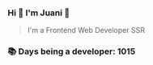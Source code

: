 ### Hi 👋 I&#39;m Juani 🦁

> I&#39;m a Frontend Web Developer SSR

### 📚 Days being a developer: 1015
